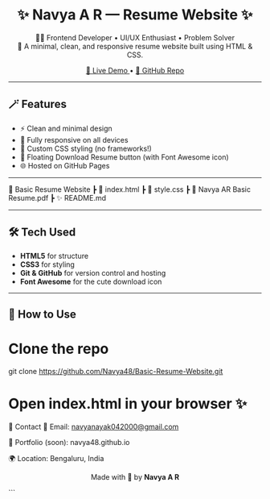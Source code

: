<h1 align="center">✨ Navya A R — Resume Website ✨</h1>

<p align="center">
  🧑‍💻 Frontend Developer • UI/UX Enthusiast • Problem Solver <br/>
  📄 A minimal, clean, and responsive resume website built using HTML & CSS.
</p>

<p align="center">
  <a href="https://navya48.github.io/Basic-Resume-Website/" target="_blank">
    🔗 Live Demo
  </a>
  •
  <a href="https://github.com/Navya48/Basic-Resume-Website" target="_blank">
    📂 GitHub Repo
  </a>
</p>

---

## 🪄 Features

- ⚡ Clean and minimal design
- 📱 Fully responsive on all devices
- 🎨 Custom CSS styling (no frameworks!)
- 📎 Floating Download Resume button (with Font Awesome icon)
- 🌐 Hosted on GitHub Pages

---


📁 Basic Resume Website
┣ 📄 index.html
┣ 🎨 style.css
┣ 📎 Navya AR Basic Resume.pdf
┣ ✨ README.md


---

## 🛠️ Tech Used

- **HTML5** for structure  
- **CSS3** for styling  
- **Git & GitHub** for version control and hosting  
- **Font Awesome** for the cute download icon

---

## 🚀 How to Use

# Clone the repo
git clone https://github.com/Navya48/Basic-Resume-Website.git

# Open index.html in your browser ✨


💌 Contact
📧 Email: navyanayak042000@gmail.com

🧠 Portfolio (soon): navya48.github.io

🌍 Location: Bengaluru, India


<p align="center"> Made with 💙 by <strong>Navya A R</strong> </p> ```
